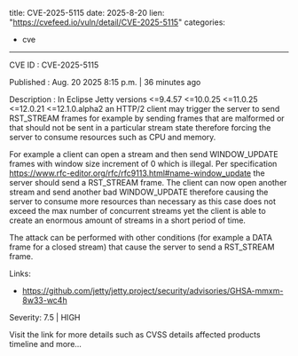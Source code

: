  
title: CVE-2025-5115
date: 2025-8-20
lien: "https://cvefeed.io/vuln/detail/CVE-2025-5115"
categories:
  - cve
---

CVE ID : CVE-2025-5115

Published :  Aug. 20
2025
8:15 p.m. | 36 minutes ago

Description : In Eclipse Jetty
versions <=9.4.57
<=10.0.25
<=11.0.25
<=12.0.21
<=12.1.0.alpha2
an HTTP/2 client may trigger the server to send RST_STREAM frames
for example by sending frames that are malformed or that should not be sent in a particular stream state
therefore forcing the server to consume resources such as CPU and memory.


For example
a client can open a stream and then send WINDOW_UPDATE frames with window size increment of 0
which is illegal.
Per specification  https://www.rfc-editor.org/rfc/rfc9113.html#name-window_update
the server should send a RST_STREAM frame.
The client can now open another stream and send another bad WINDOW_UPDATE
therefore causing the server to consume more resources than necessary
as this case does not exceed the max number of concurrent streams
yet the client is able to create an enormous amount of streams in a short period of time.


The attack can be performed with other conditions (for example
a DATA frame for a closed stream) that cause the server to send a RST_STREAM frame.



Links:



  *   https://github.com/jetty/jetty.project/security/advisories/GHSA-mmxm-8w33-wc4h

Severity: 7.5 | HIGH

Visit the link for more details
such as CVSS details
affected products
timeline
and more...

